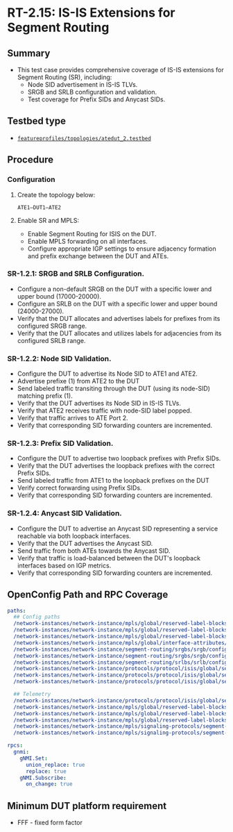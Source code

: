 # RT-2.15: IS-IS Extensions for Segment Routing

## Summary

* This test case provides comprehensive coverage of IS-IS extensions for Segment Routing (SR), including:
    * Node SID advertisement in IS-IS TLVs.
    * SRGB and SRLB configuration and validation.
    * Test coverage for Prefix SIDs and Anycast SIDs.

## Testbed type

*  [`featureprofiles/topologies/atedut_2.testbed`](https://github.com/openconfig/featureprofiles/blob/main/topologies/atedut_2.testbed)

## Procedure

### Configuration

1) Create the topology below:

    ```
    ATE1—DUT1–ATE2
    ```

2) Enable SR and MPLS:
    * Enable Segment Routing for ISIS on the DUT.
    * Enable MPLS forwarding on all interfaces.
    * Configure appropriate IGP settings to ensure adjacency formation and prefix exchange between the DUT and ATEs.

### SR-1.2.1: SRGB and SRLB Configuration.

*   Configure a non-default SRGB on the DUT with a specific lower and upper bound (17000-20000).
*   Configure an SRLB on the DUT with a specific lower and upper bound (24000-27000).
*   Verify that the DUT allocates and advertises labels for prefixes from its configured SRGB range.
*   Verify that the DUT allocates and utilizes labels for adjacencies from its configured SRLB range.

### SR-1.2.2: Node SID Validation.

*   Configure the DUT to advertise its Node SID to ATE1 and ATE2.
*   Advertise prefixe (1) from ATE2 to the DUT
*   Send labeled traffic transiting through the DUT (using its node-SID) matching prefix (1).
*   Verify that the DUT advertises its Node SID in IS-IS TLVs.
*   Verify that ATE2 receives traffic with node-SID label popped.
*   Verify that traffic arrives to ATE Port 2.
*   Verify that corresponding SID forwarding counters are incremented.

### SR-1.2.3: Prefix SID Validation.

*   Configure the DUT to advertise two loopback prefixes with Prefix SIDs.
*   Verify that the DUT advertises the loopback prefixes with the correct Prefix SIDs.
*   Send labeled traffic from ATE1 to the loopback prefixes on the DUT
*   Verify correct forwarding using Prefix SIDs.
*   Verify that corresponding SID forwarding counters are incremented.

### SR-1.2.4: Anycast SID Validation.

*   Configure the DUT to advertise an Anycast SID representing a service reachable via both loopback interfaces.  
*   Verify that the DUT advertises the Anycast SID.
*   Send traffic from both ATEs towards the Anycast SID.
*   Verify that traffic is load-balanced between the DUT's loopback interfaces based on IGP metrics.
*   Verify that corresponding SID forwarding counters are incremented.

## OpenConfig Path and RPC Coverage

```yaml
paths:
  ## Config paths
  /network-instances/network-instance/mpls/global/reserved-label-blocks/reserved-label-block/config/local-id:
  /network-instances/network-instance/mpls/global/reserved-label-blocks/reserved-label-block/config/lower-bound:
  /network-instances/network-instance/mpls/global/reserved-label-blocks/reserved-label-block/config/upper-bound:
  /network-instances/network-instance/mpls/global/interface-attributes/interface/config/mpls-enabled:
  /network-instances/network-instance/segment-routing/srgbs/srgb/config/local-id:
  /network-instances/network-instance/segment-routing/srgbs/srgb/config/mpls-label-blocks:
  /network-instances/network-instance/segment-routing/srlbs/srlb/config/mpls-label-block:
  /network-instances/network-instance/protocols/protocol/isis/global/segment-routing/config/enabled:
  /network-instances/network-instance/protocols/protocol/isis/global/segment-routing/config/srgb:
  /network-instances/network-instance/protocols/protocol/isis/global/segment-routing/config/srlb:

  ## Telemetry 
  /network-instances/network-instance/protocols/protocol/isis/global/segment-routing/state/enabled:
  /network-instances/network-instance/mpls/global/reserved-label-blocks/reserved-label-block/state/local-id:
  /network-instances/network-instance/mpls/global/reserved-label-blocks/reserved-label-block/state/lower-bound:
  /network-instances/network-instance/mpls/global/reserved-label-blocks/reserved-label-block/state/upper-bound:
  /network-instances/network-instance/mpls/signaling-protocols/segment-routing/aggregate-sid-counters/aggregate-sid-counter/state/in-pkts:
  /network-instances/network-instance/mpls/signaling-protocols/segment-routing/aggregate-sid-counters/aggregate-sid-counter/state/out-pkts:

rpcs:
  gnmi:
    gNMI.Set:
      union_replace: true
      replace: true
    gNMI.Subscribe:
      on_change: true
```

## Minimum DUT platform requirement
* FFF - fixed form factor